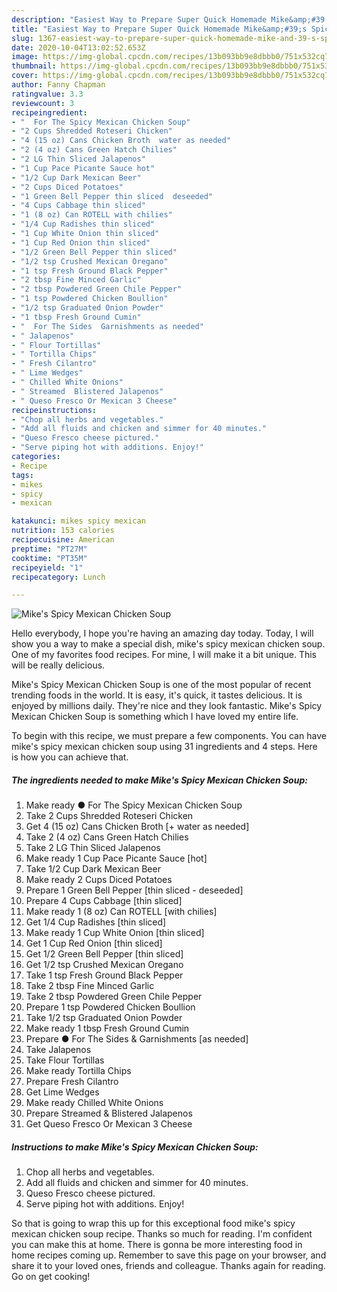 ```yaml
---
description: "Easiest Way to Prepare Super Quick Homemade Mike&amp;#39;s Spicy Mexican Chicken Soup"
title: "Easiest Way to Prepare Super Quick Homemade Mike&amp;#39;s Spicy Mexican Chicken Soup"
slug: 1367-easiest-way-to-prepare-super-quick-homemade-mike-and-39-s-spicy-mexican-chicken-soup
date: 2020-10-04T13:02:52.653Z
image: https://img-global.cpcdn.com/recipes/13b093bb9e8dbbb0/751x532cq70/mikes-spicy-mexican-chicken-soup-recipe-main-photo.jpg
thumbnail: https://img-global.cpcdn.com/recipes/13b093bb9e8dbbb0/751x532cq70/mikes-spicy-mexican-chicken-soup-recipe-main-photo.jpg
cover: https://img-global.cpcdn.com/recipes/13b093bb9e8dbbb0/751x532cq70/mikes-spicy-mexican-chicken-soup-recipe-main-photo.jpg
author: Fanny Chapman
ratingvalue: 3.3
reviewcount: 3
recipeingredient:
- "  For The Spicy Mexican Chicken Soup"
- "2 Cups Shredded Roteseri Chicken"
- "4 (15 oz) Cans Chicken Broth  water as needed"
- "2 (4 oz) Cans Green Hatch Chilies"
- "2 LG Thin Sliced Jalapenos"
- "1 Cup Pace Picante Sauce hot"
- "1/2 Cup Dark Mexican Beer"
- "2 Cups Diced Potatoes"
- "1 Green Bell Pepper thin sliced  deseeded"
- "4 Cups Cabbage thin sliced"
- "1 (8 oz) Can ROTELL with chilies"
- "1/4 Cup Radishes thin sliced"
- "1 Cup White Onion thin sliced"
- "1 Cup Red Onion thin sliced"
- "1/2 Green Bell Pepper thin sliced"
- "1/2 tsp Crushed Mexican Oregano"
- "1 tsp Fresh Ground Black Pepper"
- "2 tbsp Fine Minced Garlic"
- "2 tbsp Powdered Green Chile Pepper"
- "1 tsp Powdered Chicken Boullion"
- "1/2 tsp Graduated Onion Powder"
- "1 tbsp Fresh Ground Cumin"
- "  For The Sides  Garnishments as needed"
- " Jalapenos"
- " Flour Tortillas"
- " Tortilla Chips"
- " Fresh Cilantro"
- " Lime Wedges"
- " Chilled White Onions"
- " Streamed  Blistered Jalapenos"
- " Queso Fresco Or Mexican 3 Cheese"
recipeinstructions:
- "Chop all herbs and vegetables."
- "Add all fluids and chicken and simmer for 40 minutes."
- "Queso Fresco cheese pictured."
- "Serve piping hot with additions. Enjoy!"
categories:
- Recipe
tags:
- mikes
- spicy
- mexican

katakunci: mikes spicy mexican 
nutrition: 153 calories
recipecuisine: American
preptime: "PT27M"
cooktime: "PT35M"
recipeyield: "1"
recipecategory: Lunch

---
```



![Mike&#39;s Spicy Mexican Chicken Soup](https://img-global.cpcdn.com/recipes/13b093bb9e8dbbb0/751x532cq70/mikes-spicy-mexican-chicken-soup-recipe-main-photo.jpg)

Hello everybody, I hope you're having an amazing day today. Today, I will show you a way to make a special dish, mike&#39;s spicy mexican chicken soup. One of my favorites food recipes. For mine, I will make it a bit unique. This will be really delicious.



Mike&#39;s Spicy Mexican Chicken Soup is one of the most popular of recent trending foods in the world. It is easy, it's quick, it tastes delicious. It is enjoyed by millions daily. They're nice and they look fantastic. Mike&#39;s Spicy Mexican Chicken Soup is something which I have loved my entire life.


To begin with this recipe, we must prepare a few components. You can have mike&#39;s spicy mexican chicken soup using 31 ingredients and 4 steps. Here is how you can achieve that.

<!--inarticleads1-->

##### The ingredients needed to make Mike&#39;s Spicy Mexican Chicken Soup:

1. Make ready  ● For The Spicy Mexican Chicken Soup
1. Take 2 Cups Shredded Roteseri Chicken
1. Get 4 (15 oz) Cans Chicken Broth [+ water as needed]
1. Take 2 (4 oz) Cans Green Hatch Chilies
1. Take 2 LG Thin Sliced Jalapenos
1. Make ready 1 Cup Pace Picante Sauce [hot]
1. Take 1/2 Cup Dark Mexican Beer
1. Make ready 2 Cups Diced Potatoes
1. Prepare 1 Green Bell Pepper [thin sliced - deseeded]
1. Prepare 4 Cups Cabbage [thin sliced]
1. Make ready 1 (8 oz) Can ROTELL [with chilies]
1. Get 1/4 Cup Radishes [thin sliced]
1. Make ready 1 Cup White Onion [thin sliced]
1. Get 1 Cup Red Onion [thin sliced]
1. Get 1/2 Green Bell Pepper [thin sliced]
1. Get 1/2 tsp Crushed Mexican Oregano
1. Take 1 tsp Fresh Ground Black Pepper
1. Take 2 tbsp Fine Minced Garlic
1. Take 2 tbsp Powdered Green Chile Pepper
1. Prepare 1 tsp Powdered Chicken Boullion
1. Take 1/2 tsp Graduated Onion Powder
1. Make ready 1 tbsp Fresh Ground Cumin
1. Prepare  ● For The Sides &amp; Garnishments [as needed]
1. Take  Jalapenos
1. Take  Flour Tortillas
1. Make ready  Tortilla Chips
1. Prepare  Fresh Cilantro
1. Get  Lime Wedges
1. Make ready  Chilled White Onions
1. Prepare  Streamed &amp; Blistered Jalapenos
1. Get  Queso Fresco Or Mexican 3 Cheese




<!--inarticleads2-->

##### Instructions to make Mike&#39;s Spicy Mexican Chicken Soup:

1. Chop all herbs and vegetables.
1. Add all fluids and chicken and simmer for 40 minutes.
1. Queso Fresco cheese pictured.
1. Serve piping hot with additions. Enjoy!




So that is going to wrap this up for this exceptional food mike&#39;s spicy mexican chicken soup recipe. Thanks so much for reading. I'm confident you can make this at home. There is gonna be more interesting food in home recipes coming up. Remember to save this page on your browser, and share it to your loved ones, friends and colleague. Thanks again for reading. Go on get cooking!
